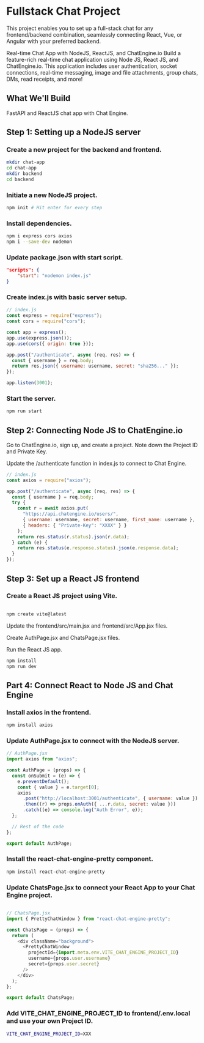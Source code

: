 #  Fullstack Chat Project
This project enables you to set up a full-stack chat for any frontend/backend combination, seamlessly connecting React, Vue, or Angular with your preferred backend.

Real-time Chat App with NodeJS, ReactJS, and ChatEngine.io
Build a feature-rich real-time chat application using Node JS, React JS, and ChatEngine.io. This application includes user authentication, socket connections, real-time messaging, image and file attachments, group chats, DMs, read receipts, and more!

## What We'll Build
FastAPI and ReactJS chat app with Chat Engine.

## Step 1: Setting up a NodeJS server
### Create a new project for the backend and frontend.
```bash
mkdir chat-app
cd chat-app
mkdir backend
cd backend
```

### Initiate a new NodeJS project.

```bash
npm init # Hit enter for every step
```

### Install dependencies.
```bash
npm i express cors axios
npm i --save-dev nodemon
```

### Update package.json with start script.
```json
"scripts": {
    "start": "nodemon index.js"
}
```

### Create index.js with basic server setup.

```javascript
// index.js
const express = require("express");
const cors = require("cors");

const app = express();
app.use(express.json());
app.use(cors({ origin: true }));

app.post("/authenticate", async (req, res) => {
  const { username } = req.body;
  return res.json({ username: username, secret: "sha256..." });
});

app.listen(3001);
```

### Start the server.
```bash
npm run start
```

## Step 2: Connecting Node JS to ChatEngine.io
Go to ChatEngine.io, sign up, and create a project. Note down the Project ID and Private Key.

Update the /authenticate function in index.js to connect to Chat Engine.

```javascript
// index.js
const axios = require("axios");

app.post("/authenticate", async (req, res) => {
  const { username } = req.body;
  try {
    const r = await axios.put(
      "https://api.chatengine.io/users/",
      { username: username, secret: username, first_name: username },
      { headers: { "Private-Key": "XXXX" } }
    );
    return res.status(r.status).json(r.data);
  } catch (e) {
    return res.status(e.response.status).json(e.response.data);
  }
});
```

## Step 3: Set up a React JS frontend
### Create a React JS project using Vite.
```bash

npm create vite@latest
```

Update the frontend/src/main.jsx and frontend/src/App.jsx files.

Create AuthPage.jsx and ChatsPage.jsx files.

Run the React JS app.

 ```bash
npm install
npm run dev
```

## Part 4: Connect React to Node JS and Chat Engine
### Install axios in the frontend.
```bash
npm install axios
```

### Update AuthPage.jsx to connect with the NodeJS server.
```javascript
// AuthPage.jsx
import axios from "axios";

const AuthPage = (props) => {
  const onSubmit = (e) => {
    e.preventDefault();
    const { value } = e.target[0];
    axios
      .post("http://localhost:3001/authenticate", { username: value })
      .then((r) => props.onAuth({ ...r.data, secret: value }))
      .catch((e) => console.log("Auth Error", e));
  };

  // Rest of the code
};

export default AuthPage;
```

### Install the react-chat-engine-pretty component.
```bash
npm install react-chat-engine-pretty
```

### Update ChatsPage.jsx to connect your React App to your Chat Engine project.
```javascript

// ChatsPage.jsx
import { PrettyChatWindow } from "react-chat-engine-pretty";

const ChatsPage = (props) => {
  return (
    <div className="background">
      <PrettyChatWindow
        projectId={import.meta.env.VITE_CHAT_ENGINE_PROJECT_ID}
        username={props.user.username}
        secret={props.user.secret}
      />
    </div>
  );
};

export default ChatsPage;
```
### Add VITE_CHAT_ENGINE_PROJECT_ID to frontend/.env.local and use your own Project ID.
```bash
VITE_CHAT_ENGINE_PROJECT_ID=XXX
```
